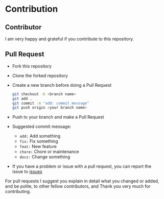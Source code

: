 # Contribution

## Contributor

I am very happy and grateful if you contribute to this repository.

## Pull Request
-   Fork this repository
-   Clone the forked repository
-   Create a new branch before doing a Pull Request

    ```sh
    git checkout -b <branch name>
    git add .
    git commit -m "add: commit message"
    git push origin <your branch name>
    ```
-   Push to your branch and make a Pull Request
-   Suggested commit message:
    -   `add:` Add something
    -   `fix:` Fix something
    -   `feat:` New feature
    -   `chore:` Chore or maintenance
    -   `docs:` Change something
-   If you have a problem or issue with a pull request, you can report the issue to [issues](https://github.com/prayogaekaardiansyah/installation/issues)

For pull requests I suggest you explain in detail what you changed or added, and be polite, to other fellow contributors, and Thank you very much for contributing.